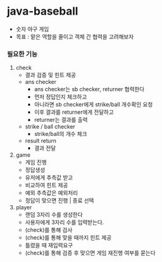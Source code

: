 # java-baseball

- 숫자 야구 게임
- 목표 : 맡은 역할을 줄이고 객체 간 협력을 고려해보자

### 필요한 기능
1. check
    -  결과 검증 및 힌트 제공
    - ans checker
        - ans checker는 sb checker, returner 협력한다
        - 먼저 정답인지 체크하고
        - 아니라면 sb checker에게 strike/ball 개수확인 요청
        - 이후 결과를 returner에게 전달하고 
        - returner는 결과를 출력
    - strike / ball checker
        - strike/ball의 개수 체크
    - result return 
        - 결과 전달
2. game
    - 게임 진행
    - 정답생성
    - 유저에게 추측값 받고
    - 비교하여 힌트 제공
    - 예외 추측값은 예외처리
    - 정답이 맞으면 진행 | 종료 선택
3. player
    - 랜덤 3자리 수를 생성한다
    - 사용자에게 3자리 수를 입력받는다.
    - (check)를 통해 검사
    - (check)를 통해 맞을 때까지 힌트 제공
    - 틀렸을 때 재입력요구
    - (check)를 통해 검증 후 맞으면 게임 재진행 여부를 묻는다
    
